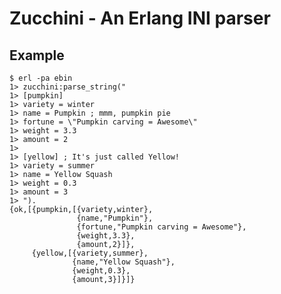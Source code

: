 Zucchini - An Erlang INI parser
===============================

## Example

    $ erl -pa ebin
    1> zucchini:parse_string("
    1> [pumpkin]
    1> variety = winter
    1> name = Pumpkin ; mmm, pumpkin pie
    1> fortune = \"Pumpkin carving = Awesome\"
    1> weight = 3.3
    1> amount = 2
    1>
    1> [yellow] ; It's just called Yellow!
    1> variety = summer
    1> name = Yellow Squash
    1> weight = 0.3
    1> amount = 3
    1> ").
    {ok,[{pumpkin,[{variety,winter},
                   {name,"Pumpkin"},
                   {fortune,"Pumpkin carving = Awesome"},
                   {weight,3.3},
                   {amount,2}]},
         {yellow,[{variety,summer},
                  {name,"Yellow Squash"},
                  {weight,0.3},
                  {amount,3}]}]}
